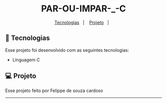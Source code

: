 <h1 align="center">  PAR-OU-IMPAR-_-C </h1>

<p align="center">
  <a href="#-tecnologias">Tecnologias</a>&nbsp;&nbsp;&nbsp;|&nbsp;&nbsp;&nbsp;
  <a href="#-projeto">Projeto</a>&nbsp;&nbsp;&nbsp;|&nbsp;&nbsp;&nbsp;
  



## 🚀 Tecnologias

Esse projeto foi desenvolvido com as seguintes tecnologias:

- Linguagem C

## 💻 Projeto

Esse projeto feito por Felippe de souza cardoso


---
